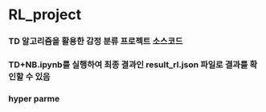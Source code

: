 # RL_project
### TD 알고리즘을 활용한 감정 분류 프로젝트 소스코드
### TD+NB.ipynb를 실행하여 최종 결과인 result_rl.json 파일로 결과를 확인할 수 있음
### hyper parme
